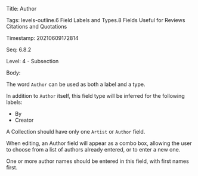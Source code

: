 Title:  Author

Tags:   levels-outline.6 Field Labels and Types.8 Fields Useful for Reviews Citations and Quotations

Timestamp: 20210609172814

Seq:    6.8.2

Level:  4 - Subsection

Body: 

The word `Author` can be used as both a label and a type. 

In addition to `Author` itself, this field type will be inferred for the following labels:

+ By
+ Creator

A Collection should have only one `Artist` or `Author` field. 

When editing, an Author field will appear as a combo box, allowing the user to choose from a list of authors already entered, or to enter a new one.

One or more author names should be entered in this field, with first names first.
